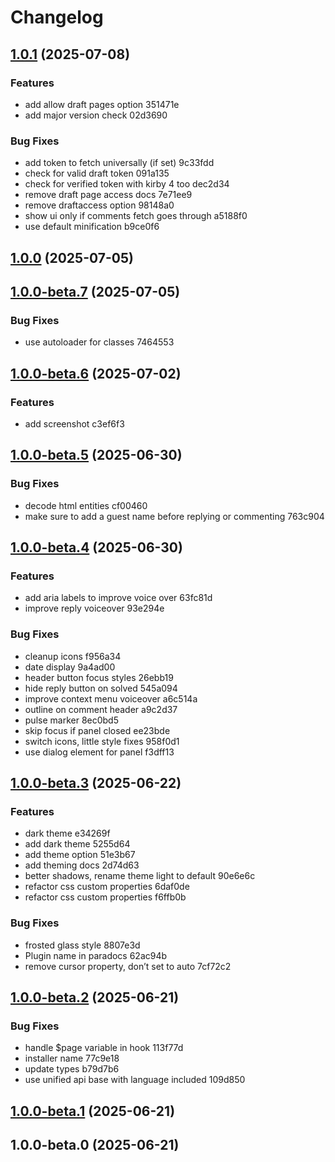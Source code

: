# Changelog

## [1.0.1](///compare/v1.0.0...v1.0.1) (2025-07-08)

### Features

* add allow draft pages option 351471e
* add major version check 02d3690

### Bug Fixes

* add token to fetch universally (if set) 9c33fdd
* check for valid draft token 091a135
* check for verified token with kirby 4 too dec2d34
* remove draft page access docs 7e71ee9
* remove draftaccess option 98148a0
* show ui only if comments fetch goes through a5188f0
* use default minification b9ce0f6

## [1.0.0](///compare/v1.0.0-beta.7...v1.0.0) (2025-07-05)

## [1.0.0-beta.7](///compare/v1.0.0-beta.6...v1.0.0-beta.7) (2025-07-05)

### Bug Fixes

* use autoloader for classes 7464553

## [1.0.0-beta.6](///compare/v1.0.0-beta.5...v1.0.0-beta.6) (2025-07-02)

### Features

* add screenshot c3ef6f3

## [1.0.0-beta.5](///compare/v1.0.0-beta.4...v1.0.0-beta.5) (2025-06-30)

### Bug Fixes

* decode html entities cf00460
* make sure to add a guest name before replying or commenting 763c904

## [1.0.0-beta.4](///compare/v1.0.0-beta.3...v1.0.0-beta.4) (2025-06-30)

### Features

* add aria labels to improve voice over 63fc81d
* improve reply voiceover 93e294e

### Bug Fixes

* cleanup icons f956a34
* date display 9a4ad00
* header button focus styles 26ebb19
* hide reply button on solved 545a094
* improve context menu voiceover a6c514a
* outline on comment header a9c2d37
* pulse marker 8ec0bd5
* skip focus if panel closed ee23bde
* switch icons, little style fixes 958f0d1
* use dialog element for panel f3dff13

## [1.0.0-beta.3](///compare/v1.0.0-beta.2...v1.0.0-beta.3) (2025-06-22)

### Features

*  dark theme e34269f
* add dark theme 5255d64
* add theme option 51e3b67
* add theming docs 2d74d63
* better shadows, rename theme light to default 90e6e6c
* refactor css custom properties 6daf0de
* refactor css custom properties f6ffb0b

### Bug Fixes

* frosted glass style 8807e3d
* Plugin name in paradocs 62ac94b
* remove cursor property, don’t set to auto 7cf72c2

## [1.0.0-beta.2](///compare/v1.0.0-beta.1...v1.0.0-beta.2) (2025-06-21)

### Bug Fixes

* handle $page variable in hook 113f77d
* installer name 77c9e18
* update types b79d7b6
* use unified api base with language included 109d850

## [1.0.0-beta.1](///compare/v1.0.0-beta.0...v1.0.0-beta.1) (2025-06-21)

## 1.0.0-beta.0 (2025-06-21)
